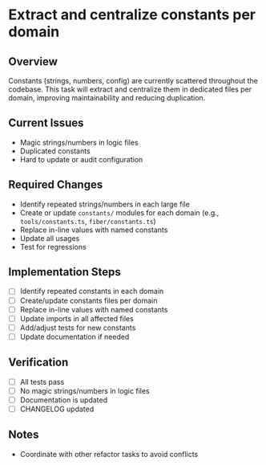 # Extract and centralize constants per domain

## Overview
Constants (strings, numbers, config) are currently scattered throughout the codebase. This task will extract and centralize them in dedicated files per domain, improving maintainability and reducing duplication.

## Current Issues
- Magic strings/numbers in logic files
- Duplicated constants
- Hard to update or audit configuration

## Required Changes
- Identify repeated strings/numbers in each large file
- Create or update `constants/` modules for each domain (e.g., `tools/constants.ts`, `fiber/constants.ts`)
- Replace in-line values with named constants
- Update all usages
- Test for regressions

## Implementation Steps
- [ ] Identify repeated constants in each domain
- [ ] Create/update constants files per domain
- [ ] Replace in-line values with named constants
- [ ] Update imports in all affected files
- [ ] Add/adjust tests for new constants
- [ ] Update documentation if needed

## Verification
- [ ] All tests pass
- [ ] No magic strings/numbers in logic files
- [ ] Documentation is updated
- [ ] CHANGELOG updated

## Notes
- Coordinate with other refactor tasks to avoid conflicts 
